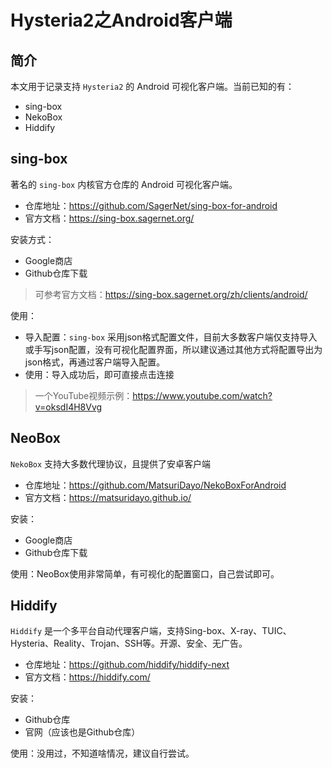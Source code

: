 # Hysteria2之Android客户端

## 简介

本文用于记录支持 `Hysteria2` 的 Android 可视化客户端。当前已知的有：
- sing-box
- NekoBox
- Hiddify


## sing-box

著名的 `sing-box` 内核官方仓库的 Android 可视化客户端。
- 仓库地址：https://github.com/SagerNet/sing-box-for-android
- 官方文档：https://sing-box.sagernet.org/

安装方式：
- Google商店
- Github仓库下载
> 可参考官方文档：https://sing-box.sagernet.org/zh/clients/android/

使用：
- 导入配置：`sing-box` 采用json格式配置文件，目前大多数客户端仅支持导入或手写json配置，没有可视化配置界面，所以建议通过其他方式将配置导出为json格式，再通过客户端导入配置。
- 使用：导入成功后，即可直接点击连接

> 一个YouTube视频示例：https://www.youtube.com/watch?v=oksdI4H8Vvg

## NeoBox

`NekoBox` 支持大多数代理协议，且提供了安卓客户端
- 仓库地址：https://github.com/MatsuriDayo/NekoBoxForAndroid
- 官方文档：https://matsuridayo.github.io/

安装：
- Google商店
- Github仓库下载

使用：NeoBox使用非常简单，有可视化的配置窗口，自己尝试即可。

## Hiddify

`Hiddify` 是一个多平台自动代理客户端，支持Sing-box、X-ray、TUIC、Hysteria、Reality、Trojan、SSH等。开源、安全、无广告。
- 仓库地址：https://github.com/hiddify/hiddify-next
- 官方文档：https://hiddify.com/

安装：
- Github仓库
- 官网（应该也是Github仓库）

使用：没用过，不知道啥情况，建议自行尝试。
